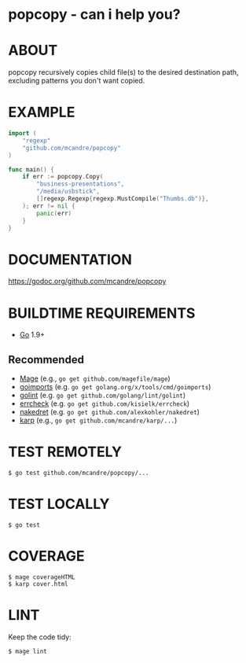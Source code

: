# popcopy - can i help you?

# ABOUT

popcopy recursively copies child file(s) to the desired destination path, excluding patterns you don't want copied.

# EXAMPLE

```go
import (
	"regexp"
	"github.com/mcandre/popcopy"
)

func main() {
	if err := popcopy.Copy(
		"business-presentations",
		"/media/usbstick",
		[]regexp.Regexp{regexp.MustCompile("Thumbs.db")},
	); err != nil {
		panic(err)
	}
}
```

# DOCUMENTATION

https://godoc.org/github.com/mcandre/popcopy

# BUILDTIME REQUIREMENTS

* [Go](https://golang.org/) 1.9+

## Recommended

* [Mage](https://magefile.org/) (e.g., `go get github.com/magefile/mage`)
* [goimports](https://godoc.org/golang.org/x/tools/cmd/goimports) (e.g. `go get golang.org/x/tools/cmd/goimports`)
* [golint](https://github.com/golang/lint) (e.g. `go get github.com/golang/lint/golint`)
* [errcheck](https://github.com/kisielk/errcheck) (e.g. `go get github.com/kisielk/errcheck`)
* [nakedret](https://github.com/alexkohler/nakedret) (e.g. `go get github.com/alexkohler/nakedret`)
* [karp](https://github.com/mcandre/karp) (e.g., `go get github.com/mcandre/karp/...`)

# TEST REMOTELY

```
$ go test github.com/mcandre/popcopy/...
```

# TEST LOCALLY

```
$ go test
```

# COVERAGE

```
$ mage coverageHTML
$ karp cover.html
```

# LINT

Keep the code tidy:

```
$ mage lint
```
